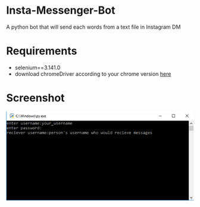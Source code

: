 # Insta-Messenger-Bot
A python bot that will send each words from a text file in Instagram DM

# Requirements 
- selenium==3.141.0
- download chromeDriver according to your chrome version <a href="https://chromedriver.chromium.org/downloads"> here </a>

# Screenshot
![Screenshot](screenshot.png)
